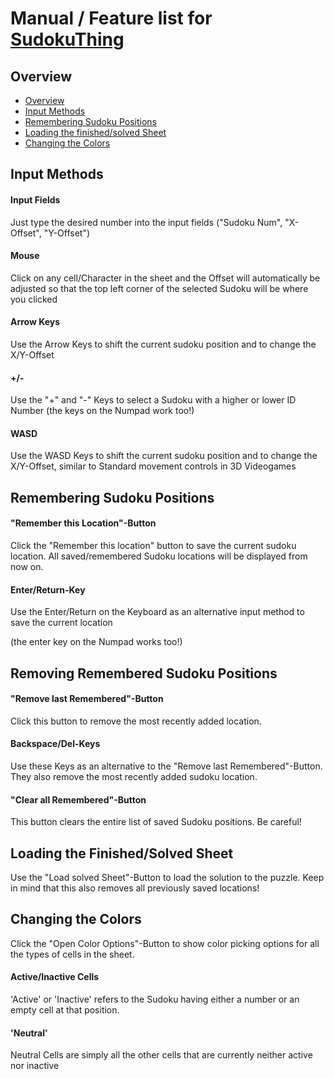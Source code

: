 # Manual / Feature list for [SudokuThing](https://dystakruul.github.io/sudokuthing/)

## Overview

- [Overview](#overview)
- [Input Methods](#input-methods)
- [Remembering Sudoku Positions](#remembering-sudoku-positions)
- [Loading the finished/solved Sheet](#loading-the-finished-solved-sheet)
- [Changing the Colors](#changing-the-colors)

## Input Methods

#### Input Fields

Just type the desired number into the input fields ("Sudoku Num", "X-Offset", "Y-Offset")

#### Mouse

Click on any cell/Character in the sheet and the Offset will automatically be adjusted so that the top left corner of the selected Sudoku will be where you clicked

#### Arrow Keys

Use the Arrow Keys to shift the current sudoku position and to change the X/Y-Offset

#### +/-

Use the "+" and "-" Keys to select a Sudoku with a higher or lower ID Number
(the keys on the Numpad work too!)

#### WASD

Use the WASD Keys to shift the current sudoku position and to change the X/Y-Offset, similar to Standard movement controls in 3D Videogames


## Remembering Sudoku Positions

#### "Remember this Location"-Button
Click the "Remember this location" button to save the current sudoku location.
All saved/remembered Sudoku locations will be displayed from now on.

#### Enter/Return-Key
Use the Enter/Return on the Keyboard as an alternative input method to save the current location

(the enter key on the Numpad works too!)


## Removing Remembered Sudoku Positions

#### "Remove last Remembered"-Button
Click this button to remove the most recently added location.

#### Backspace/Del-Keys
Use these Keys as an alternative to the "Remove last Remembered"-Button. They also remove the most recently added sudoku location.

#### "Clear all Remembered"-Button
This button clears the entire list of saved Sudoku positions. Be careful!


## Loading the Finished/Solved Sheet

Use the "Load solved Sheet"-Button to load the solution to the puzzle.
Keep in mind that this also removes all previously saved locations!


## Changing the Colors

Click the "Open Color Options"-Button to show color picking options for all the types of cells in the sheet.

#### Active/Inactive Cells

'Active' or 'Inactive' refers to the Sudoku having either a number or an empty cell at that position.

#### 'Neutral'

Neutral Cells are simply all the other cells that are currently neither active nor inactive
